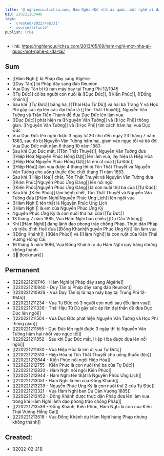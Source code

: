 ```yaml
---
title: '@ nghiencuulichsu.com, Hàm Nghi Một nhà ái quốc, một nghệ sĩ đa tài'
UID: 220221203446
tags:
  - 'created/2022/Feb/21'
  - 'source/article'
publish: True
---
```

- link: https://nghiencuulichsu.com/2013/05/08/ham-nghi-mot-nha-ai-quoc-mot-nghe-si-da-tai/

## Sum
- [[Hàm Nghi]] bị Pháp đày sang Algérie
- [[Duy Tân]] bị Pháp đày sang đảo Reunion
- Vua Duy Tân bị tử nạn máy bay tại Trung Phi 12/1945
- [[Tự Đức]] có ba người con nuôi là [[Dục Đức]],  [[Kiến Phúc]],  [[Đồng Khánh]]
- Sau khi [[Tự Đức]] băng hà, [[Thái Hậu Từ Dũ]] và hai bà Trang Y và Học Phi gây sức ép lên các đại thần là [[Tôn Thất Thuyết]], Nguyễn Văn Tường và Trần Tiễn Thành để đưa Dục Đức lên làm vua
- [[Dục Đức]] phát hiện ra [[Nguyễn Văn Tường]] và [[Học Phi]] thông gian. [[Nguyễn Văn Tường]] và [[Học Phi]] tìm cách hãm hại vua Dục Đức
- Vua Dục Đức lên ngôi được 3 ngày từ 20 cho đến ngày 23 tháng 7 năm 1883, sau đó bị Nguyễn Văn Tường hãm hại, giam vào ngục tối và bỏ đói. Vua Dục Đức mất năm 6 tháng 10 năm 1883
- Sau khi Dục Đức mất, [[Tôn Thất Thuyết]], Nguyễn Văn Tường đưa [[Hiệp Hòa|Nguyễn Phúc Hồng Dật]] lên làm vua, lấy hiệu là Hiệp Hòa
- [[Hiệp Hòa|Nguyễn Phúc Hồng Dật]] là em út của [[Tự Đức]]
- [[Hiệp Hòa]] làm vua được 4 tháng thì bị Tôn Thất Thuyết và Nguyễn Văn Tường cho uống thuốc độc chết tháng 11 năm 1883.
- Sau khi [[Hiệp Hòa]] chết, Tôn Thất Thuyết và Nguyễn Văn Tường đưa [[Kiến Phúc|Nguyễn Phúc Ưng Đăng]] lên nối ngôi
- [[Kiến Phúc|Nguyễn Phúc Ưng Đăng]] là con nuôi thứ ba của [[Tự Đức]]
- Sau khi [[Kiến Phúc]] lâm bệnh chết, Tôn Thất Thuyết và Nguyễn Văn Tường đưa [[Hàm Nghi|Nguyễn Phúc Ưng Lịch]] lên ngôi vua
- [[Hàm Nghi]] tên thật là Nguyễn Phúc Ưng Lịch
- [[Hàm Nghi]] là em của Nguyễn Phúc Ưng Kỷ
- Nguyễn Phúc Ưng Kỷ là con nuôi thứ hai của [[Tự Đức]]
- 13 tháng 7 năm 1885, Vua Hàm Nghi ban chiếu [[Dụ Cần Vương]]
- Khi [[Hàm Nghi]] đang lãnh đạo phong trào chống Pháp. Thực dân Pháp và triều đình Huế đưa [[Đồng Khánh|Nguyễn Phúc Ưng Kỷ]] lên làm vua
- [[Đồng Khánh]], [[Kiến Phúc]] và [[Hàm Nghi]] là con ruột của Kiên Thái Vương Hồng Cai.
- 16 tháng 5 năm 1886, Vua Đồng Khánh ra dụ Hàm Nghi quy hàng nhưng không thành
- [[📑 Bookmark]]

## Permanent
- [[220221210746 - Hàm Nghi bị Pháp đày sang Algérie]]
- [[220221210840 - Duy Tân bị Pháp đày sang đảo Reunion]]
- [[220221210926 - Vua Duy Tân bị tử nạn máy bay tại Trung Phi 12-1945]]
- [[220221211234 - Vua Tự Đức có 3 người con nuôi sau đều làm vua]]
- [[220221211336 - Thái Hậu Từ Dũ gây sức ép lên đại thần để đưa Dục Đức lên ngôi]]
- [[220221211504 - Vua Dục Đức phát hiện Nguyễn Văn Tường và Học Phi thông gian]]
- [[220221211555 - Dục Đức lên ngôi được 3 ngày thì bị Nguyễn Văn Tường hãm hại nhốt vào ngục tối]]
- [[220221211852 - Sau khi Dục Đức mất, Hiệp Hòa được đưa lên nối ngôi]]
- [[220221211930 - Vua Hiệp Hòa là em út vua Tự Đức]]
- [[220221212510 - Hiệp Hòa bị Tôn Thất Thuyết cho uống thuốc độc]]
- [[220221212644 - Kiến Phúc nối ngôi Hiệp Hòa]]
- [[220221212755 - Kiến Phúc là con nuôi thứ ba của Tự Đức]]
- [[220221212830 - Hàm Nghi nối ngôi Kiến Phúc]]
- [[220221212944 - Hàm Nghi tên thật là Nguyễn Phúc Ưng Lịch]]
- [[220221213051 - Hàm Nghi là em của Đồng Khánh]]
- [[220221213239 - Nguyễn Phúc Ưng Kỷ là con nuôi thứ 2 của Tự Đức]]
- [[220221213321 - Vua Hàm Nghi ban Dụ Cần Vương 1885]]
- [[220221213452 - Đồng Khánh được thực dân Pháp đưa lên làm vua trong khi Hàm Nghi lãnh đạo phong trào chống Pháp]]
- [[220221213539 - Đồng Khánh, Kiến Phúc, Hàm Nghi là con của Kiên Thái Vương Hồng Cai]]
- [[220221213618 - Vua Đồng Khánh dụ Hàm Nghi hàng Pháp nhưng không thành]]



## Created:
- [[2022-02-21]]
